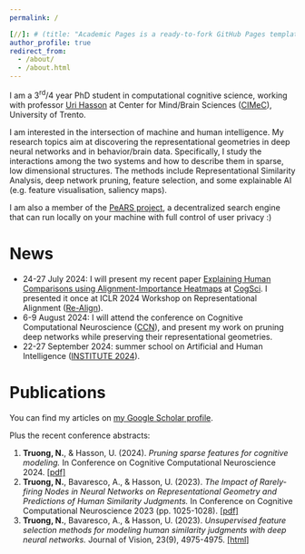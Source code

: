 ```yaml
---
permalink: /

[//]: # (title: "Academic Pages is a ready-to-fork GitHub Pages template for academic personal websites")
author_profile: true
redirect_from: 
  - /about/
  - /about.html
---
```


I am a 3<sup>rd</sup>/4 year PhD student in computational cognitive science, working with professor [Uri Hasson](http://hasson.org/) at
Center for Mind/Brain Sciences ([CIMeC](https://www.cimec.unitn.it/en)), University of Trento.

I am interested in the intersection of machine and human intelligence. My research topics aim at discovering the
representational geometries in deep neural networks and in behavior/brain data.
Specifically, I study the interactions among the two systems and how to describe them in sparse, low dimensional structures.
The methods include Representational Similarity Analysis, deep network pruning, feature selection, and some explainable AI (e.g.
feature visualisation, saliency maps).

I am also a member of the [PeARS project](https://pearsproject.org/), a decentralized
search engine that can run locally on your machine with full control of user privacy :)

News
======
- 24-27 July 2024: I will present my recent paper [Explaining Human Comparisons using Alignment-Importance Heatmaps](https://openreview.net/forum?id=bWe3MKHrBw)
at [CogSci](https://cognitivesciencesociety.org/cogsci-2024/). I presented it once at ICLR 2024 Workshop on Representational
Alignment ([Re-Align](https://representational-alignment.github.io/)).
- 6-9 August 2024: I will attend the conference on Cognitive Computational Neuroscience ([CCN](https://ccneuro.org/)), and present my work on pruning deep networks while preserving their representational geometries.
- 22-27 September 2024: summer school on Artificial and Human Intelligence ([INSTITUTE 2024](https://codesign-lab.org/institute2024/)).

Publications
======
You can find my articles on [my Google Scholar profile](https://scholar.google.com/citations?user=vs1cgLcAAAAJ&hl=en).

Plus the recent conference abstracts:
1. **Truong, N.**, & Hasson, U. (2024). *Pruning sparse features for cognitive modeling.*
In Conference on Cognitive Computational Neuroscience 2024. [[pdf]](https://2024.ccneuro.org/pdf/82_Paper_authored_CCN_2024.pdf)
2. **Truong, N.**, Bavaresco, A., & Hasson, U. (2023). *The Impact of Rarely-firing Nodes in Neural Networks on Representational Geometry and Predictions of Human Similarity Judgments.*
In Conference on Cognitive Computational Neuroscience 2023 (pp. 1025-1028). [[pdf]](https://iris.unitn.it/bitstream/11572/389329/1/0001025.pdf)
3. **Truong, N.**, Bavaresco, A., & Hasson, U. (2023). *Unsupervised feature selection methods for modeling human similarity judgments with deep neural networks.*
Journal of Vision, 23(9), 4975-4975. [[html]](https://jov.arvojournals.org/article.aspx?articleid=2791536)
